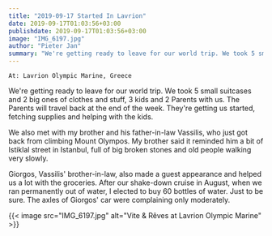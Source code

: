 ```yaml
---
title: "2019-09-17 Started In Lavrion"
date: 2019-09-17T01:03:56+03:00
publishdate: 2019-09-17T01:03:56+03:00
image: "IMG_6197.jpg"
author: "Pieter Jan"
summary: "We're getting ready to leave for our world trip. We took 5 small suitcases and 2 big ones of clothes and stuff, 3 kids and 2 Parents with us. The Parents will travel back at the end of the week."
---
```


`At: Lavrion Olympic Marine, Greece`

We're getting ready to leave for our world trip. We took 5 small suitcases and 2 big ones of clothes and stuff, 3 kids and 2 Parents with us. The Parents will travel back at the end of the week. They're getting us started, fetching supplies and helping with the kids.

We also met with my brother and his father-in-law Vassilis, who just got back from climbing Mount Olympos. My brother said it reminded him a bit of Istiklal street in Istanbul, full of big broken stones and old people walking very slowly.

Giorgos, Vassilis' brother-in-law, also made a guest appearance and helped us a lot with the groceries. After our shake-down cruise in August, when we ran permanently out of water, I elected to buy 60 bottles of water. Just to be sure. The axles of Giorgos' car were complaining only moderately.

{{< image src="IMG_6197.jpg" alt="Vite & Rêves at Lavrion Olympic Marine" >}}
